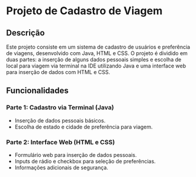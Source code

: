 # Projeto de Cadastro de Viagem

## Descrição
Este projeto consiste em um sistema de cadastro de usuários e preferência de viagens, desenvolvido com Java, HTML e CSS. O projeto é dividido em duas partes: a inserção de alguns dados pessoais simples e escolha de local para viagem via terminal na IDE utilizando Java e uma interface web para inserção de dados com HTML e CSS.

## Funcionalidades

### Parte 1: Cadastro via Terminal (Java)
- Inserção de dados pessoais básicos.
- Escolha de estado e cidade de preferência para viagem.

### Parte 2: Interface Web (HTML e CSS)
- Formulário web para inserção de dados pessoais.
- Inputs de rádio e checkbox para seleção de preferências.
- Informações adicionais de segurança.
